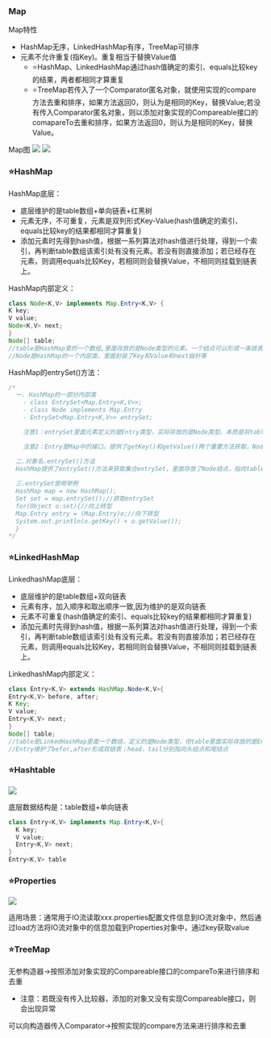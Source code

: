 ### Map
Map特性
- HashMap无序，LinkedHashMap有序，TreeMap可排序
- 元素不允许重复(指Key)。重复相当于替换Value值
  - ⭐HashMap、LinkedHashMap通过hash值确定的索引、equals比较key的结果，两者都相同才算重复
  - ⭐TreeMap若传入了一个Comparator匿名对象，就使用实现的compare方法去重和排序，如果方法返回0，则认为是相同的Key，替换Value;若没有传入Comparator匿名对象，则以添加对象实现的Compareable接口的comapareTo去重和排序，如果方法返回0，则认为是相同的Key，替换Value。
  
Map图
![](images/2022-10-10-16-25-54.png)
![](images/2022-10-08-17-37-28.png)

### ⭐HashMap
HashMap底层：
  - 底层维护的是table数组+单向链表+红黑树
  - 元素无序，不可重复，元素是双列形式Key-Value(hash值确定的索引、equals比较key的结果都相同才算重复)
  - 添加元素时先得到hash值，根据一系列算法对hash值进行处理，得到一个索引，再判断table数组该索引处有没有元素。若没有则直接添加；若已经存在元素，则调用equals比较Key，若相同则会替换Value，不相同则挂载到链表上。

HashMap内部定义：
  ``` java
  class Node<K,V> implements Map.Entry<K,V> {
  K key;
  V value;
  Node<K,V> next;
  }
  Node[] table;
  //table是HashMap里的一个数组,里面存放的是Node类型的元素。一个结点可以形成一条链表，链表到达一定条件会进行树化
  //Node是HashMap的一个内部类，里面封装了Key和Value和next指针等
```

HashMap的entrySet()方法：
  ``` java 
  /*
    一. HashMap的一部分内部类
      - class EntrySet<Map.Entry<K,V>>;
      - class Node implements Map.Entry
      - EntrySet<Map.Entry<K,V>> entrySet; 

      注意1：entrySet里面元素定义的是Entry类型，实际存放的是Node类型。本质是将table里的Node结点放入entrySet

      注意2：Entry是Map中的接口。提供了getKey()和getValue()两个重要方法获取，Node实现了该接口，也就实现了这两个方法

    二.对象名.entrySet()方法
    HashMap提供了entrySet()方法来获取集合entrySet，里面存放了Node结点，指向table中的Node结点，
      
    三.entrySet使用举例
    HashMap map = new HashMap();
    Set set = map.entrySet();//获取entrySet
    for(Object o:set){//向上转型
    Map.Entry entry = (Map.Entry)o;//向下转型
    System.out.println(o.getKey() + o.getValue());
    }
  */
  ```
   
### ⭐LinkedHashMap
LinkedhashMap底层：
  - 底层维护的是table数组+双向链表
  - 元素有序，加入顺序和取出顺序一致,因为维护的是双向链表
  - 元素不可重复(hash值确定的索引、equals比较key的结果都相同才算重复)
  - 添加元素时先得到hash值，根据一系列算法对hash值进行处理，得到一个索引，再判断table数组该索引处有没有元素。若没有则直接添加；若已经存在元素，则调用equals比较Key，若相同则会替换Value，不相同则挂载到链表上。

LinkedhashMap内部定义：
  ``` java
  class Entry<K,V> extends HashMap.Node<K,V>{
  Entry<K,V> before, after;
  K Key;
  V value;
  Entry<K,V> next;
  }
  Node[] table;
  //table是LinkedHashMap里面一个数组，定义的是Node类型，但table里面实际存放的是Entry类型的元素
  //Entry维护了befor,after形成双链表；head，tail分别指向头结点和尾结点
  ```

### ⭐Hashtable
![](images/2022-10-09-11-51-03.png)

底层数据结构是：table数组+单向链表

``` java
class Entry<K,V> implements Map.Entry<K,V>{
  K key;
  V value;
  Entry<K,V> next;
}
Entry<K,V> table
```

### ⭐Properties
![](images/2022-10-09-14-49-34.png)

适用场景：通常用于IO流读取xxx.properties配置文件信息到IO流对象中，然后通过load方法将IO流对象中的信息加载到Properties对象中，通过key获取value

### ⭐TreeMap
无参构造器->按照添加对象实现的Compareable接口的compareTo来进行排序和去重
  - 注意：若既没有传入比较器，添加的对象又没有实现Compareable接口，则会出现异常

可以向构造器传入Comparator->按照实现的compare方法来进行排序和去重
  


